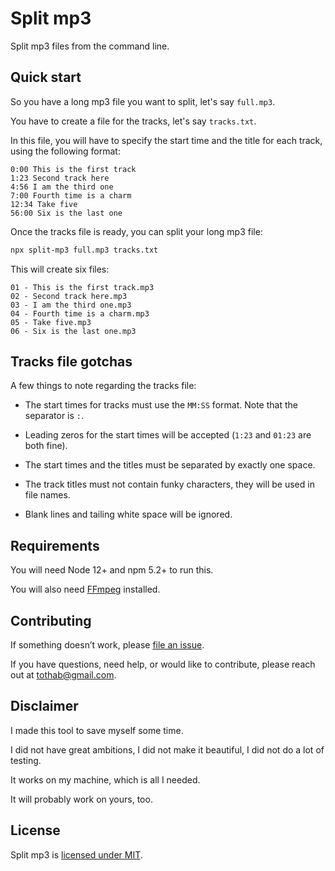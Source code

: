 # Split mp3

Split mp3 files from the command line.


## Quick start

So you have a long mp3 file you want to split, let's say `full.mp3`.

You have to create a file for the tracks, let's say `tracks.txt`.

In this file, you will have to specify the start time and the title for each track, using the following format:

```
0:00 This is the first track
1:23 Second track here
4:56 I am the third one
7:00 Fourth time is a charm
12:34 Take five
56:00 Six is the last one
```

Once the tracks file is ready, you can split your long mp3 file:

```sh
npx split-mp3 full.mp3 tracks.txt
```

This will create six files:
```
01 - This is the first track.mp3
02 - Second track here.mp3
03 - I am the third one.mp3
04 - Fourth time is a charm.mp3
05 - Take five.mp3
06 - Six is the last one.mp3
```


## Tracks file gotchas

A few things to note regarding the tracks file:

- The start times for tracks must use the `MM:SS` format. Note that the separator is `:`.

- Leading zeros for the start times will be accepted (`1:23` and `01:23` are both fine).

- The start times and the titles must be separated by exactly one space.

- The track titles must not contain funky characters, they will be used in file names.

- Blank lines and tailing white space will be ignored.


## Requirements

You will need Node 12+ and npm 5.2+ to run this.

You will also need [FFmpeg](https://ffmpeg.org/) installed.


## Contributing

If something doesn’t work, please [file an issue](https://github.com/bence-toth/split-mp3/issues).

If you have questions, need help, or would like to contribute, please reach out at [tothab@gmail.com](mailto:tothab@gmail.com).


## Disclaimer

I made this tool to save myself some time.

I did not have great ambitions, I did not make it beautiful, I did not do a lot of testing.

It works on my machine, which is all I needed.

It will probably work on yours, too.


## License

Split mp3 is [licensed under MIT](./LICENSE).

